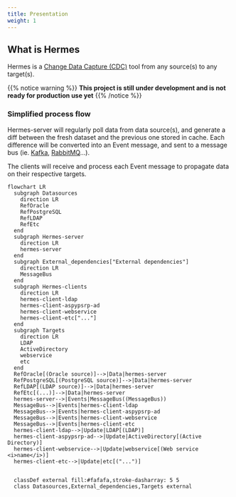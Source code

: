 ```yaml
---
title: Presentation
weight: 1
---
```


## What is Hermes

Hermes is a [Change Data Capture (CDC)](https://medium.com/event-driven-utopia/a-gentle-introduction-to-event-driven-change-data-capture-683297625f9b) tool from any source(s) to any target(s).

{{% notice warning %}}
**This project is still under development and is not ready for production use yet**
{{% /notice %}}

### Simplified process flow

Hermes-server will regularly poll data from data source(s), and generate a diff between the fresh dataset and the previous one stored in cache. Each difference will be converted into an Event message, and sent to a message bus (ie. [Kafka](https://kafka.apache.org/), [RabbitMQ](https://www.rabbitmq.com/)...).

The clients will receive and process each Event message to propagate data on their respective targets.

``` mermaid
flowchart LR
  subgraph Datasources
    direction LR
    RefOracle
    RefPostgreSQL
    RefLDAP
    RefEtc
  end
  subgraph Hermes-server
    direction LR
    hermes-server
  end
  subgraph External_dependencies["External dependencies"]
    direction LR
    MessageBus
  end
  subgraph Hermes-clients
    direction LR
    hermes-client-ldap
    hermes-client-aspypsrp-ad
    hermes-client-webservice
    hermes-client-etc["..."]
  end
  subgraph Targets
    direction LR
    LDAP
    ActiveDirectory
    webservice
    etc
  end
  RefOracle[(Oracle source)]-->|Data|hermes-server
  RefPostgreSQL[(PostgreSQL source)]-->|Data|hermes-server
  RefLDAP[(LDAP source)]-->|Data|hermes-server
  RefEtc[(...)]-->|Data|hermes-server
  hermes-server-->|Events|MessageBus((MessageBus))
  MessageBus-->|Events|hermes-client-ldap
  MessageBus-->|Events|hermes-client-aspypsrp-ad
  MessageBus-->|Events|hermes-client-webservice
  MessageBus-->|Events|hermes-client-etc
  hermes-client-ldap-->|Update|LDAP[(LDAP)]
  hermes-client-aspypsrp-ad-->|Update|ActiveDirectory[(Active Directory)]
  hermes-client-webservice-->|Update|webservice[(Web service <i>name</i>)]
  hermes-client-etc-->|Update|etc[("...")]


  classDef external fill:#fafafa,stroke-dasharray: 5 5
  class Datasources,External_dependencies,Targets external

  
```
